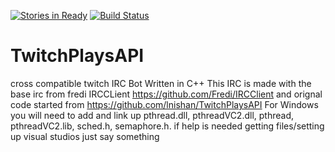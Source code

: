 [![Stories in Ready](https://badge.waffle.io/hurnhu/TwitchPlaysAPI.png?label=ready&title=Ready)](https://waffle.io/hurnhu/TwitchPlaysAPI)
[![Build Status](https://travis-ci.org/hurnhu/TwitchPlaysAPI.svg?branch=master)](https://travis-ci.org/hurnhu/TwitchPlaysAPI)
# TwitchPlaysAPI
cross compatible twitch IRC Bot Written in C++
This IRC is made with the base irc from fredi IRCCLient https://github.com/Fredi/IRCClient
and orignal code started from https://github.com/lnishan/TwitchPlaysAPI
For Windows you will need to add and link up pthread.dll, pthreadVC2.dll, pthread, pthreadVC2.lib, sched.h, semaphore.h. 
if help is needed getting files/setting up visual studios just say something

